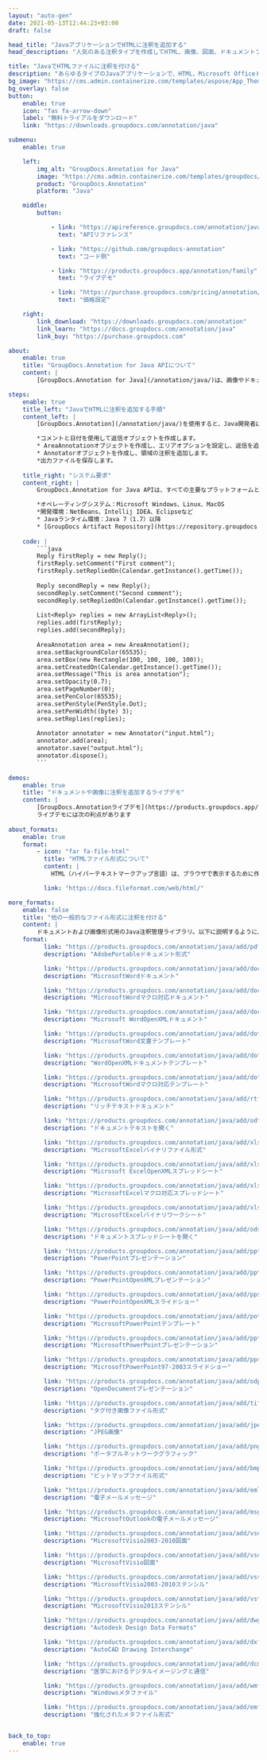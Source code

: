 ```yaml
---
layout: "auto-gen"
date: 2021-05-13T12:44:23+03:00
draft: false

head_title: "JavaアプリケーションでHTMLに注釈を追加する"
head_description: "人気のある注釈タイプを作成してHTML、画像、図面、ドキュメントファイル形式に追加するJava API."

title: "JavaでHTMLファイルに注釈を付ける"
description: "あらゆるタイプのJavaアプリケーションで、HTML、Microsoft Officeドキュメント、画像、HTML、図面、およびその他のファイル形式に注釈を追加します."
bg_image: "https://cms.admin.containerize.com/templates/aspose/App_Themes/V3/images/bg/header1.png"
bg_overlay: false
button:
    enable: true
    icon: "fas fa-arrow-down"
    label: "無料トライアルをダウンロード"
    link: "https://downloads.groupdocs.com/annotation/java"

submenu:
    enable: true

    left:
        img_alt: "GroupDocs.Annotation for Java"
        image: "https://cms.admin.containerize.com/templates/groupdocs/images/product-logos/90x90-noborder/groupdocs-annotation-java.png"
        product: "GroupDocs.Annotation"
        platform: "Java"

    middle:
        button:

            - link: "https://apireference.groupdocs.com/annotation/java"
              text: "APIリファレンス"

            - link: "https://github.com/groupdocs-annotation"
              text: "コード例"

            - link: "https://products.groupdocs.app/annotation/family"
              text: "ライブデモ"

            - link: "https://purchase.groupdocs.com/pricing/annotation/java"
              text: "価格設定"

    right:
        link_download: "https://downloads.groupdocs.com/annotation"
        link_learn: "https://docs.groupdocs.com/annotation/java"
        link_buy: "https://purchase.groupdocs.com"

about:
    enable: true
    title: "GroupDocs.Annotation for Java APIについて"
    content: |
        [GroupDocs.Annotation for Java](/annotation/java/)は、画像やドキュメントファイル形式から注釈を作成、追加、編集、削除、抽出、エクスポートするための包括的なサポートを備えた、注釈管理用のネイティブJavaAPIです。ユーザーは、コメント、メモ、コメント、およびPDF、HTML、Microsoft Word文書、Excelスプレッドシート、Visioダイアグラム、PowerPointプレゼンテーション、図面、画像、およびその他の多くのファイル形式のテキスト、グラフィックス、透かしを含む13種類の注釈を簡単に抽出できます。注釈処理機能は、インポートされたドキュメントから注釈を正確に読み取ることができ、注釈のカスタマイズを実装した後、元のファイル形式または目的のファイル形式にエクスポートして戻すことができます。

steps:
    enable: true
    title_left: "JavaでHTMLに注釈を追加する手順"
    content_left: |
        [GroupDocs.Annotation](/annotation/java/)を使用すると、Java開発者は、いくつかの簡単な手順を実装することで、Javaベースのアプリケーション内のHTMLファイルにさまざまな注釈タイプを簡単に追加できます。

        *コメントと日付を使用して返信オブジェクトを作成します。
        * AreaAnnotationオブジェクトを作成し、エリアオプションを設定し、返信を追加します。
        * Annotatorオブジェクトを作成し、領域の注釈を追加します。
        *出力ファイルを保存します。
        
    title_right: "システム要求"
    content_right: |
        GroupDocs.Annotation for Java APIは、すべての主要なプラットフォームとオペレーティングシステムでサポートされています。以下のコードを実行する前に、システムに次の前提条件がインストールされていることを確認してください。

        *オペレーティングシステム：Microsoft Windows、Linux、MacOS
        *開発環境：NetBeans、Intellij IDEA、Eclipseなど
        * Javaランタイム環境：Java 7（1.7）以降
        * [GroupDocs Artifact Repository](https://repository.groupdocs.com/webapp/#/artifacts/browse/tree/General/repo/com/groupdocs/groupdocs-annotation)から最新バージョンのGroupDocs.AnnotationforJavaを入手してください。
        
    code: |
        ```java
        Reply firstReply = new Reply();
        firstReply.setComment("First comment");
        firstReply.setRepliedOn(Calendar.getInstance().getTime());
        
        Reply secondReply = new Reply();
        secondReply.setComment("Second comment");
        secondReply.setRepliedOn(Calendar.getInstance().getTime());
        
        List<Reply> replies = new ArrayList<Reply>();
        replies.add(firstReply);
        replies.add(secondReply);
        
        AreaAnnotation area = new AreaAnnotation();
        area.setBackgroundColor(65535);
        area.setBox(new Rectangle(100, 100, 100, 100));
        area.setCreatedOn(Calendar.getInstance().getTime());
        area.setMessage("This is area annotation");
        area.setOpacity(0.7);
        area.setPageNumber(0);
        area.setPenColor(65535);
        area.setPenStyle(PenStyle.Dot);
        area.setPenWidth((byte) 3);
        area.setReplies(replies);
        
        Annotator annotator = new Annotator("input.html");
        annotator.add(area);
        annotator.save("output.html");
        annotator.dispose();
        ```
        
demos:
    enable: true
    title: "ドキュメントや画像に注釈を追加するライブデモ"
    content: |
        [GroupDocs.Annotationライブデモ](https://products.groupdocs.app/annotation/family)サイトにアクセスして、今すぐHTMLファイルに注釈を作成して追加してください。  
        ライブデモには次の利点があります
        
about_formats:
    enable: true
    format:
        - icon: "far fa-file-html"
          title: "HTMLファイル形式について"
          content: |
            HTML（ハイパーテキストマークアップ言語）は、ブラウザで表示するために作成されたWebページの拡張機能です。 Webの言語として知られるHTMLは、Webページの一部として表示される新しい情報要件の要件とともに進化してきました。最新のバリアントはHTML5として知られており、言語を操作するための多くの柔軟性を提供します。 HTMLページは、ホストされているサーバーから受信するか、ローカルシステムからロードすることもできます。各HTMLページは、フォーム、テキスト、画像、アニメーション、リンクなどのHTML要素で構成されています。これらの要素は、img、a、pなどのタグで表され、各タグには開始と終了があります。また、JavaScriptやスタイルシート（CSS）などのスクリプト言語で記述されたアプリケーションを埋め込んで、全体的なレイアウトを表現することもできます。

          link: "https://docs.fileformat.com/web/html/"

more_formats:
    enable: false
    title: "他の一般的なファイル形式に注釈を付ける"
    content: |
        ドキュメントおよび画像形式用のJava注釈管理ライブラリ。以下に説明するように、一般的なファイル形式のいくつかに注釈プロパティを追加します。
    format: 
          link: "https://products.groupdocs.com/annotation/java/add/pdf"
          description: "AdobePortableドキュメント形式"

          link: "https://products.groupdocs.com/annotation/java/add/doc"
          description: "MicrosoftWordドキュメント"

          link: "https://products.groupdocs.com/annotation/java/add/docm"
          description: "MicrosoftWordマクロ対応ドキュメント"

          link: "https://products.groupdocs.com/annotation/java/add/docx"
          description: "Microsoft WordOpenXMLドキュメント"

          link: "https://products.groupdocs.com/annotation/java/add/dot"
          description: "MicrosoftWord文書テンプレート"

          link: "https://products.groupdocs.com/annotation/java/add/dotx"
          description: "WordOpenXMLドキュメントテンプレート"

          link: "https://products.groupdocs.com/annotation/java/add/dotm"
          description: "MicrosoftWordマクロ対応テンプレート"

          link: "https://products.groupdocs.com/annotation/java/add/rtf"
          description: "リッチテキストドキュメント"

          link: "https://products.groupdocs.com/annotation/java/add/odt"
          description: "ドキュメントテキストを開く"

          link: "https://products.groupdocs.com/annotation/java/add/xls"
          description: "MicrosoftExcelバイナリファイル形式"

          link: "https://products.groupdocs.com/annotation/java/add/xlsx"
          description: "Microsoft ExcelOpenXMLスプレッドシート"

          link: "https://products.groupdocs.com/annotation/java/add/xlsm"
          description: "MicrosoftExcelマクロ対応スプレッドシート"

          link: "https://products.groupdocs.com/annotation/java/add/xlsb"
          description: "MicrosoftExcelバイナリワークシート"

          link: "https://products.groupdocs.com/annotation/java/add/ods"
          description: "ドキュメントスプレッドシートを開く"

          link: "https://products.groupdocs.com/annotation/java/add/ppt"
          description: "PowerPointプレゼンテーション"

          link: "https://products.groupdocs.com/annotation/java/add/pptx"
          description: "PowerPointOpenXMLプレゼンテーション"

          link: "https://products.groupdocs.com/annotation/java/add/ppsx"
          description: "PowerPointOpenXMLスライドショー"

          link: "https://products.groupdocs.com/annotation/java/add/potm"
          description: "MicrosoftPowerPointテンプレート"

          link: "https://products.groupdocs.com/annotation/java/add/pptm"
          description: "MicrosoftPowerPointプレゼンテーション"

          link: "https://products.groupdocs.com/annotation/java/add/pps"
          description: "MicrosoftPowerPoint97-2003スライドショー"

          link: "https://products.groupdocs.com/annotation/java/add/odp"
          description: "OpenDocumentプレゼンテーション"

          link: "https://products.groupdocs.com/annotation/java/add/tiff"
          description: "タグ付き画像ファイル形式"

          link: "https://products.groupdocs.com/annotation/java/add/jpeg"
          description: "JPEG画像"

          link: "https://products.groupdocs.com/annotation/java/add/png"
          description: "ポータブルネットワークグラフィック"

          link: "https://products.groupdocs.com/annotation/java/add/bmp"
          description: "ビットマップファイル形式"

          link: "https://products.groupdocs.com/annotation/java/add/eml"
          description: "電子メールメッセージ"

          link: "https://products.groupdocs.com/annotation/java/add/msg"
          description: "MicrosoftOutlookの電子メールメッセージ"

          link: "https://products.groupdocs.com/annotation/java/add/vsd"
          description: "MicrosoftVisio2003-2010図面"

          link: "https://products.groupdocs.com/annotation/java/add/vsdx"
          description: "MicrosoftVisio図面"

          link: "https://products.groupdocs.com/annotation/java/add/vss"
          description: "MicrosoftVisio2003-2010ステンシル"

          link: "https://products.groupdocs.com/annotation/java/add/vst"
          description: "MicrosoftVisio2013ステンシル"

          link: "https://products.groupdocs.com/annotation/java/add/dwg"
          description: "Autodesk Design Data Formats"

          link: "https://products.groupdocs.com/annotation/java/add/dxf"
          description: "AutoCAD Drawing Interchange"

          link: "https://products.groupdocs.com/annotation/java/add/dcm"
          description: "医学におけるデジタルイメージングと通信"

          link: "https://products.groupdocs.com/annotation/java/add/wmf"
          description: "Windowsメタファイル"

          link: "https://products.groupdocs.com/annotation/java/add/emf"
          description: "強化されたメタファイル形式"


back_to_top:
    enable: true
---
```

